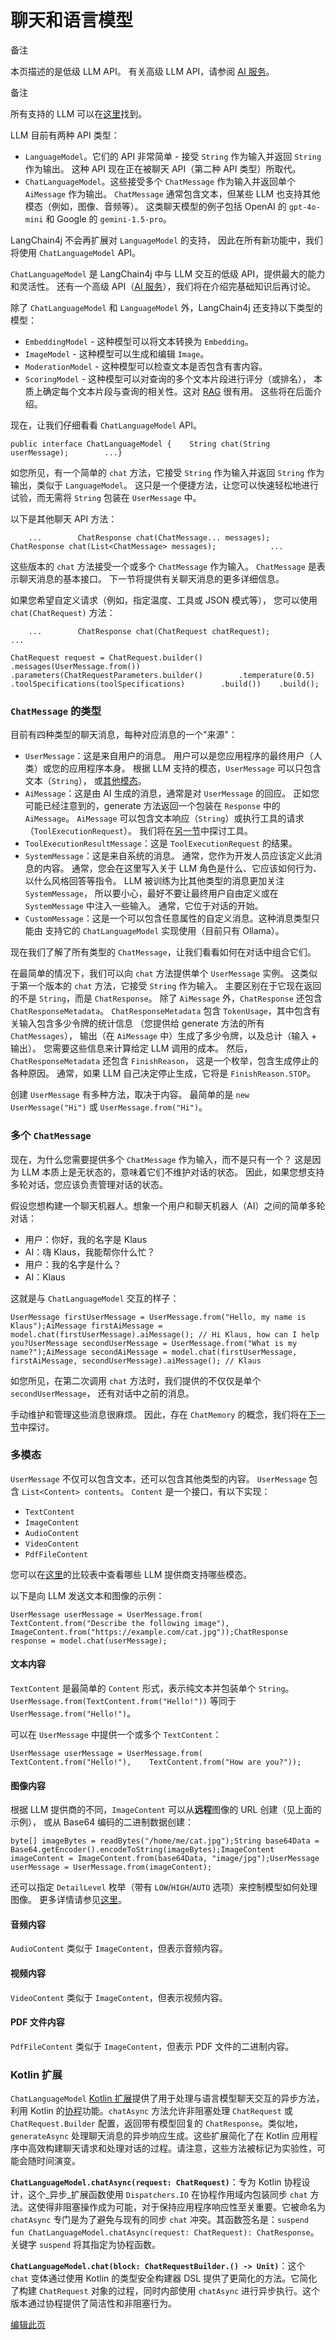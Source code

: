 
聊天和语言模型
=======

备注

本页描述的是低级 LLM API。 有关高级 LLM API，请参阅 [AI 服务](/tutorials/ai-services)。

备注

所有支持的 LLM 可以在[这里](/integrations/language-models)找到。

LLM 目前有两种 API 类型：

*   `LanguageModel`。它们的 API 非常简单 - 接受 `String` 作为输入并返回 `String` 作为输出。 这种 API 现在正在被聊天 API（第二种 API 类型）所取代。
*   `ChatLanguageModel`。这些接受多个 `ChatMessage` 作为输入并返回单个 `AiMessage` 作为输出。 `ChatMessage` 通常包含文本，但某些 LLM 也支持其他模态（例如，图像、音频等）。 这类聊天模型的例子包括 OpenAI 的 `gpt-4o-mini` 和 Google 的 `gemini-1.5-pro`。

LangChain4j 不会再扩展对 `LanguageModel` 的支持， 因此在所有新功能中，我们将使用 `ChatLanguageModel` API。

`ChatLanguageModel` 是 LangChain4j 中与 LLM 交互的低级 API，提供最大的能力和灵活性。 还有一个高级 API（[AI 服务](/tutorials/ai-services)），我们将在介绍完基础知识后再讨论。

除了 `ChatLanguageModel` 和 `LanguageModel` 外，LangChain4j 还支持以下类型的模型：

*   `EmbeddingModel` - 这种模型可以将文本转换为 `Embedding`。
*   `ImageModel` - 这种模型可以生成和编辑 `Image`。
*   `ModerationModel` - 这种模型可以检查文本是否包含有害内容。
*   `ScoringModel` - 这种模型可以对查询的多个文本片段进行评分（或排名）， 本质上确定每个文本片段与查询的相关性。这对 [RAG](/tutorials/rag) 很有用。 这些将在后面介绍。

现在，让我们仔细看看 `ChatLanguageModel` API。

    public interface ChatLanguageModel {    String chat(String userMessage);        ...}

如您所见，有一个简单的 `chat` 方法，它接受 `String` 作为输入并返回 `String` 作为输出，类似于 `LanguageModel`。 这只是一个便捷方法，让您可以快速轻松地进行试验，而无需将 `String` 包装在 `UserMessage` 中。

以下是其他聊天 API 方法：

        ...        ChatResponse chat(ChatMessage... messages);    ChatResponse chat(List<ChatMessage> messages);            ...

这些版本的 `chat` 方法接受一个或多个 `ChatMessage` 作为输入。 `ChatMessage` 是表示聊天消息的基本接口。 下一节将提供有关聊天消息的更多详细信息。

如果您希望自定义请求（例如，指定温度、工具或 JSON 模式等）， 您可以使用 `chat(ChatRequest)` 方法：

        ...        ChatResponse chat(ChatRequest chatRequest);            ...

    ChatRequest request = ChatRequest.builder()    .messages(UserMessage.from())    .parameters(ChatRequestParameters.builder()        .temperature(0.5)        .toolSpecifications(toolSpecifications)        .build())    .build();

### `ChatMessage` 的类型[​](#chatmessage-的类型 "chatmessage-的类型的直接链接")

目前有四种类型的聊天消息，每种对应消息的一个"来源"：

*   `UserMessage`：这是来自用户的消息。 用户可以是您应用程序的最终用户（人类）或您的应用程序本身。 根据 LLM 支持的模态，`UserMessage` 可以只包含文本（`String`）， 或[其他模态](/tutorials/chat-and-language-models#multimodality)。
*   `AiMessage`：这是由 AI 生成的消息，通常是对 `UserMessage` 的回应。 正如您可能已经注意到的，generate 方法返回一个包装在 `Response` 中的 `AiMessage`。 `AiMessage` 可以包含文本响应（`String`）或执行工具的请求（`ToolExecutionRequest`）。 我们将在[另一节](/tutorials/tools)中探讨工具。
*   `ToolExecutionResultMessage`：这是 `ToolExecutionRequest` 的结果。
*   `SystemMessage`：这是来自系统的消息。 通常，您作为开发人员应该定义此消息的内容。 通常，您会在这里写入关于 LLM 角色是什么、它应该如何行为、以什么风格回答等指令。 LLM 被训练为比其他类型的消息更加关注 `SystemMessage`， 所以要小心，最好不要让最终用户自由定义或在 `SystemMessage` 中注入一些输入。 通常，它位于对话的开始。
*   `CustomMessage`：这是一个可以包含任意属性的自定义消息。这种消息类型只能由 支持它的 `ChatLanguageModel` 实现使用（目前只有 Ollama）。

现在我们了解了所有类型的 `ChatMessage`，让我们看看如何在对话中组合它们。

在最简单的情况下，我们可以向 `chat` 方法提供单个 `UserMessage` 实例。 这类似于第一个版本的 `chat` 方法，它接受 `String` 作为输入。 主要区别在于它现在返回的不是 `String`，而是 `ChatResponse`。 除了 `AiMessage` 外，`ChatResponse` 还包含 `ChatResponseMetadata`。 `ChatResponseMetadata` 包含 `TokenUsage`，其中包含有关输入包含多少令牌的统计信息 （您提供给 generate 方法的所有 `ChatMessages`）， 输出（在 `AiMessage` 中）生成了多少令牌，以及总计（输入 + 输出）。 您需要这些信息来计算给定 LLM 调用的成本。 然后，`ChatResponseMetadata` 还包含 `FinishReason`， 这是一个枚举，包含生成停止的各种原因。 通常，如果 LLM 自己决定停止生成，它将是 `FinishReason.STOP`。

创建 `UserMessage` 有多种方法，取决于内容。 最简单的是 `new UserMessage("Hi")` 或 `UserMessage.from("Hi")`。

### 多个 `ChatMessage`[​](#多个-chatmessage "多个-chatmessage的直接链接")

现在，为什么您需要提供多个 `ChatMessage` 作为输入，而不是只有一个？ 这是因为 LLM 本质上是无状态的，意味着它们不维护对话的状态。 因此，如果您想支持多轮对话，您应该负责管理对话的状态。

假设您想构建一个聊天机器人。想象一个用户和聊天机器人（AI）之间的简单多轮对话：

*   用户：你好，我的名字是 Klaus
*   AI：嗨 Klaus，我能帮你什么忙？
*   用户：我的名字是什么？
*   AI：Klaus

这就是与 `ChatLanguageModel` 交互的样子：

    UserMessage firstUserMessage = UserMessage.from("Hello, my name is Klaus");AiMessage firstAiMessage = model.chat(firstUserMessage).aiMessage(); // Hi Klaus, how can I help you?UserMessage secondUserMessage = UserMessage.from("What is my name?");AiMessage secondAiMessage = model.chat(firstUserMessage, firstAiMessage, secondUserMessage).aiMessage(); // Klaus

如您所见，在第二次调用 `chat` 方法时，我们提供的不仅仅是单个 `secondUserMessage`， 还有对话中之前的消息。

手动维护和管理这些消息很麻烦。 因此，存在 `ChatMemory` 的概念，我们将在[下一节](/tutorials/chat-memory)中探讨。

### 多模态[​](#多模态 "多模态的直接链接")

`UserMessage` 不仅可以包含文本，还可以包含其他类型的内容。 `UserMessage` 包含 `List<Content> contents`。 `Content` 是一个接口，有以下实现：

*   `TextContent`
*   `ImageContent`
*   `AudioContent`
*   `VideoContent`
*   `PdfFileContent`

您可以在[这里](/integrations/language-models)的比较表中查看哪些 LLM 提供商支持哪些模态。

以下是向 LLM 发送文本和图像的示例：

    UserMessage userMessage = UserMessage.from(    TextContent.from("Describe the following image"),    ImageContent.from("https://example.com/cat.jpg"));ChatResponse response = model.chat(userMessage);

#### 文本内容[​](#文本内容 "文本内容的直接链接")

`TextContent` 是最简单的 `Content` 形式，表示纯文本并包装单个 `String`。 `UserMessage.from(TextContent.from("Hello!"))` 等同于 `UserMessage.from("Hello!")`。

可以在 `UserMessage` 中提供一个或多个 `TextContent`：

    UserMessage userMessage = UserMessage.from(    TextContent.from("Hello!"),    TextContent.from("How are you?"));

#### 图像内容[​](#图像内容 "图像内容的直接链接")

根据 LLM 提供商的不同，`ImageContent` 可以从**远程**图像的 URL 创建（见上面的示例）， 或从 Base64 编码的二进制数据创建：

    byte[] imageBytes = readBytes("/home/me/cat.jpg");String base64Data = Base64.getEncoder().encodeToString(imageBytes);ImageContent imageContent = ImageContent.from(base64Data, "image/jpg");UserMessage userMessage = UserMessage.from(imageContent);

还可以指定 `DetailLevel` 枚举（带有 `LOW`/`HIGH`/`AUTO` 选项）来控制模型如何处理图像。 更多详情请参见[这里](https://platform.openai.com/docs/guides/vision#low-or-high-fidelity-image-understanding)。

#### 音频内容[​](#音频内容 "音频内容的直接链接")

`AudioContent` 类似于 `ImageContent`，但表示音频内容。

#### 视频内容[​](#视频内容 "视频内容的直接链接")

`VideoContent` 类似于 `ImageContent`，但表示视频内容。

#### PDF 文件内容[​](#pdf-文件内容 "PDF 文件内容的直接链接")

`PdfFileContent` 类似于 `ImageContent`，但表示 PDF 文件的二进制内容。

### Kotlin 扩展[​](#kotlin-扩展 "Kotlin 扩展的直接链接")

`ChatLanguageModel` [Kotlin 扩展](https://github.com/langchain4j/langchain4j/blob/main/langchain4j-core/src/main/kotlin/dev/langchain4j/model/chat/ChatLanguageModelExtensions.kt)提供了用于处理与语言模型聊天交互的异步方法，利用 Kotlin 的[协程](https://kotlinlang.org/docs/coroutines-guide.html)功能。`chatAsync` 方法允许非阻塞处理 `ChatRequest` 或 `ChatRequest.Builder` 配置，返回带有模型回复的 `ChatResponse`。类似地，`generateAsync` 处理聊天消息的异步响应生成。这些扩展简化了在 Kotlin 应用程序中高效构建聊天请求和处理对话的过程。请注意，这些方法被标记为实验性，可能会随时间演变。

**`ChatLanguageModel.chatAsync(request: ChatRequest)`**：专为 Kotlin 协程设计，这个_异步_扩展函数使用 `Dispatchers.IO` 在协程作用域内包装同步 `chat` 方法。这使得非阻塞操作成为可能，对于保持应用程序响应性至关重要。它被命名为 `chatAsync` 专门是为了避免与现有的同步 `chat` 冲突。其函数签名是：`suspend fun ChatLanguageModel.chatAsync(request: ChatRequest): ChatResponse`。关键字 `suspend` 将其指定为协程函数。

**`ChatLanguageModel.chat(block: ChatRequestBuilder.() -> Unit)`**：这个 `chat` 变体通过使用 Kotlin 的类型安全构建器 DSL 提供了更简化的方法。它简化了构建 `ChatRequest` 对象的过程，同时内部使用 `chatAsync` 进行异步执行。这个版本通过协程提供了简洁性和非阻塞行为。

[编辑此页](https://github.com/langchain4j/langchain4j/blob/main/docs/docs/tutorials/chat-and-language-models.mdx)
